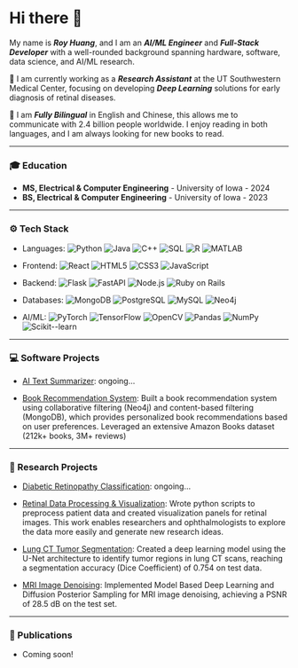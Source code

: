 # Hi there 👋

My name is ***Roy Huang***, and I am an ***AI/ML Engineer*** and ***Full-Stack Developer*** 
with a well-rounded background spanning hardware, software, data science, and AI/ML research.

💼 I am currently working as a ***Research Assistant*** at the UT Southwestern Medical Center, 
focusing on developing ***Deep Learning*** solutions for early diagnosis of retinal diseases.

📜 I am ***Fully Bilingual*** in English and Chinese, 
this allows me to communicate with 2.4 billion people worldwide. 
I enjoy reading in both languages, and I am always looking for new books to read.

---

### 🎓 Education

- **MS, Electrical & Computer Engineering** - University of Iowa - 2024
- **BS, Electrical & Computer Engineering** - University of Iowa - 2023


---

### ⚙️ Tech Stack

- Languages:
![Python](https://img.shields.io/badge/Python-3776AB?style=flat&logo=python&logoColor=white)
![Java](https://img.shields.io/badge/Java-007396?style=flat&logo=java&logoColor=white)
![C++](https://img.shields.io/badge/C++-00599C?style=flat&logo=c%2B%2B&logoColor=white)
![SQL](https://img.shields.io/badge/SQL-4479A1?style=flat&logo=postgresql&logoColor=white)
![R](https://img.shields.io/badge/R-276DC3?style=flat&logo=r&logoColor=white)
![MATLAB](https://img.shields.io/badge/MATLAB-0076A8?style=flat&logo=Mathworks&logoColor=white)

- Frontend:
![React](https://img.shields.io/badge/React-20232A?style=flat&logo=react&logoColor=61DAFB)
![HTML5](https://img.shields.io/badge/HTML5-E34F26?style=flat&logo=html5&logoColor=white)
![CSS3](https://img.shields.io/badge/CSS3-1572B6?style=flat&logo=css3&logoColor=white)
![JavaScript](https://img.shields.io/badge/JavaScript-F7DF1E?style=flat&logo=javascript&logoColor=black)

- Backend:
![Flask](https://img.shields.io/badge/Flask-000000?style=flat&logo=flask&logoColor=white)
![FastAPI](https://img.shields.io/badge/FastAPI-009688?style=flat&logo=fastapi&logoColor=white)
![Node.js](https://img.shields.io/badge/Node.js-339933?style=flat&logo=nodedotjs&logoColor=white)
![Ruby on Rails](https://img.shields.io/badge/Ruby_on_Rails-CC0000?style=flat&logo=ruby-on-rails&logoColor=white)

- Databases:
![MongoDB](https://img.shields.io/badge/MongoDB-47A248?style=flat&logo=mongodb&logoColor=white)
![PostgreSQL](https://img.shields.io/badge/PostgreSQL-316192?style=flat&logo=postgresql&logoColor=white)
![MySQL](https://img.shields.io/badge/MySQL-005C84?style=flat&logo=mysql&logoColor=white)
![Neo4j](https://img.shields.io/badge/Neo4j-008CC1?style=flat&logo=neo4j&logoColor=white)

- AI/ML:
![PyTorch](https://img.shields.io/badge/PyTorch-EE4C2C?style=flat&logo=pytorch&logoColor=white)
![TensorFlow](https://img.shields.io/badge/TensorFlow-FF6F00?style=flat&logo=tensorflow&logoColor=white)
![OpenCV](https://img.shields.io/badge/OpenCV-5C3EE8?style=flat&logo=opencv&logoColor=white)
![Pandas](https://img.shields.io/badge/Pandas-150458?style=flat&logo=pandas&logoColor=white)
![NumPy](https://img.shields.io/badge/NumPy-013243?style=flat&logo=numpy&logoColor=white)
![Scikit--learn](https://img.shields.io/badge/Scikit--learn-F7931E?style=flat&logo=scikitlearn&logoColor=white)



---

### 💻 Software Projects

- [AI Text Summarizer](): ongoing...

- [Book Recommendation System](https://github.com/RoyH11/MDB_final_project):
Built a book recommendation system using collaborative filtering (Neo4j) and content-based filtering (MongoDB),
which provides personalized book recommendations based on user preferences. 
Leveraged an extensive Amazon Books dataset (212k+ books, 3M+ reviews)


---

### 🧬 Research Projects

- [Diabetic Retinopathy Classification](): ongoing... 


- [Retinal Data Processing & Visualization](): 
Wrote python scripts to preprocess patient data and created visualization panels for retinal images. 
This work enables researchers and ophthalmologists to explore the data more easily and generate new research ideas.

- [Lung CT Tumor Segmentation](https://github.com/RoyH11/DLMI_Final_Project): 
Created a deep learning model using the U-Net architecture to identify tumor regions in lung CT scans,
reaching a segmentation accuracy (Dice Coefficient) of 0.754 on test data.

- [MRI Image Denoising](https://github.com/RoyH11/AML-projects): 
Implemented Model Based Deep Learning and Diffusion Posterior Sampling for MRI image denoising, 
achieving a PSNR of 28.5 dB on the test set. 


---

### 📰 Publications
- Coming soon! 
